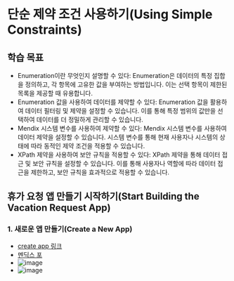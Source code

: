 # 단순 제약 조건 사용하기(Using Simple Constraints)

## 학습 목표
- Enumeration이란 무엇인지 설명할 수 있다: Enumeration은 데이터의 특정 집합을 정의하고, 각 항목에 고유한 값을 부여하는 방법입니다. 이는 선택 항목이 제한된 목록을 제공할 때 유용합니다.
- Enumeration 값을 사용하여 데이터를 제약할 수 있다: Enumeration 값을 활용하여 데이터 필터링 및 제약을 설정할 수 있습니다. 이를 통해 특정 범위의 값만을 선택하여 데이터를 더 정밀하게 관리할 수 있습니다.
- Mendix 시스템 변수를 사용하여 제약할 수 있다: Mendix 시스템 변수를 사용하여 데이터 제약을 설정할 수 있습니다. 시스템 변수를 통해 현재 사용자나 시스템의 상태에 따라 동적인 제약 조건을 적용할 수 있습니다.
- XPath 제약을 사용하여 보안 규칙을 적용할 수 있다: XPath 제약을 통해 데이터 접근 및 보안 규칙을 설정할 수 있습니다. 이를 통해 사용자나 역할에 따라 데이터 접근을 제한하고, 보안 규칙을 효과적으로 적용할 수 있습니다.

## 휴가 요청 앱 만들기 시작하기(Start Building the Vacation Request App)
### 1. 새로운 앱 만들기(Create a New App)
- [create app 링크](https://academy.mendix.com/link/modules/220/lectures/1706/3.1-Start-Building-the-Vacation-Request-App)
- [멘딕스 포](https://sprintr.home.mendix.com/index.html)
- ![image](https://github.com/user-attachments/assets/776706aa-ce61-4128-952f-fd66955681bd)
- ![image](https://github.com/user-attachments/assets/faf4cb3e-bd1f-4b93-ab69-e8cd1dd74cc0)

